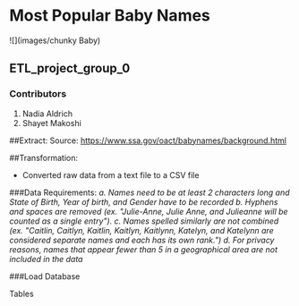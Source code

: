 # Most Popular Baby Names
![](images/chunky Baby)


## ETL_project_group_0

### Contributors
1. Nadia Aldrich
2. Shayet Makoshi

##Extract:
Source: https://www.ssa.gov/oact/babynames/background.html



##Transformation:
- Converted raw data from a text file to a CSV file


###Data Requirements:
*a. Names need to be at least 2 characters long and State of Birth, Year of birth, and Gender have to be recorded*
*b. Hyphens and spaces are removed (ex. "Julie-Anne, Julie Anne, and Julieanne will be counted as a single entry").*
*c. Names spelled similarly are not combined (ex. "Caitlin, Caitlyn, Kaitlin, Kaitlyn, Kaitlynn, Katelyn, and Katelynn are considered separate names and each has its own rank.")*
*d. For privacy reasons, names that appear fewer than 5 in a geographical area are not included in the data*


###Load
Database

Tables
